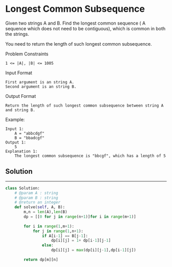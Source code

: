 <h1>Longest Common Subsequence</h1>

<p>
Given two strings A and B. Find the longest common sequence ( A sequence which does not need to be contiguous), which is common in both the strings.

You need to return the length of such longest common subsequence.

Problem Constraints

    1 <= |A|, |B| <= 1005
Input Format

    First argument is an string A.
    Second argument is an string B.
Output Format
    
    Return the length of such longest common subsequence between string A and string B.
Example:

    Input 1:
        A = "abbcdgf"
        B = "bbadcgf"
    Output 1:
        5
    Explanation 1:
        The longest common subsequence is "bbcgf", which has a length of 5

<h2>Solution</h2>

***

```python
class Solution:
    # @param A : string
    # @param B : string
    # @return an integer
    def solve(self, A, B):
        m,n = len(A),len(B)
        dp = [[0 for j in range(n+1)]for i in range(m+1)]
        
        for i in range(1,m+1):
            for j in range(1,n+1):
                if A[i-1] == B[j-1]:
                    dp[i][j] = 1+ dp[i-1][j-1]
                else:
                    dp[i][j] = max(dp[i][j-1],dp[i-1][j])
        
        return dp[m][n]
```